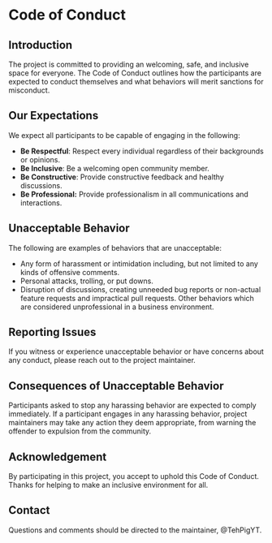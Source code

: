 # Code of Conduct

## Introduction

The project is committed to providing an welcoming, safe, and inclusive space for everyone. The Code of Conduct outlines how the participants are expected to conduct themselves and what behaviors will merit sanctions for misconduct.

## Our Expectations

We expect all participants to be capable of engaging in the following:

- **Be Respectful**: Respect every individual regardless of their backgrounds or opinions.
- **Be Inclusive**: Be a welcoming open community member.
- **Be Constructive**: Provide constructive feedback and healthy discussions.
- **Be Professional:** Provide professionalism in all communications and interactions.

## Unacceptable Behavior

The following are examples of behaviors that are unacceptable:

- Any form of harassment or intimidation including, but not limited to any kinds of offensive comments.
- Personal attacks, trolling, or put downs.
- Disruption of discussions, creating unneeded bug reports or non-actual feature requests and impractical pull requests. 
Other behaviors which are considered unprofessional in a business environment.

## Reporting Issues

If you witness or experience unacceptable behavior or have concerns about any conduct, please reach out to the project maintainer.

## Consequences of Unacceptable Behavior

Participants asked to stop any harassing behavior are expected to comply immediately. If a participant engages in any harassing behavior, project maintainers may take any action they deem appropriate, from warning the offender to expulsion from the community.

## Acknowledgement

By participating in this project, you accept to uphold this Code of Conduct. Thanks for helping to make an inclusive environment for all.

## Contact

Questions and comments should be directed to the maintainer, @TehPigYT.
